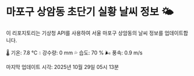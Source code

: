 
# 마포구 상암동 초단기 실황 날씨 정보 🌤️

이 리포지토리는 기상청 API를 사용하여 서울 마포구 상암동의 날씨 정보를 업데이트합니다. 

🌡️ 기온: 7.8 ℃
💧 강수량: 0 mm
💦 습도: 70 %
🌬️ 풍속: 0.9 m/s

마지막 업데이트 시각: 2025년 10월 29일 05시 13분    
